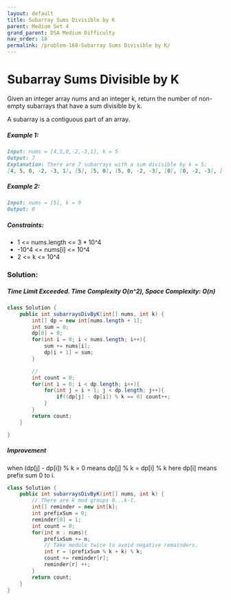 ```yaml
---
layout: default
title: Subarray Sums Divisible by K
parent: Medium Set 4
grand_parent: DSA Medium Difficulty
nav_order: 18
permalink: /problem-168-Subarray Sums Divisible by K/
---
```

# Subarray Sums Divisible by K
Given an integer array nums and an integer k, return the number of non-empty subarrays that have a sum divisible by k.

A subarray is a contiguous part of an array.

##### Example 1:
```markdown
Input: nums = [4,5,0,-2,-3,1], k = 5
Output: 7
Explanation: There are 7 subarrays with a sum divisible by k = 5:
[4, 5, 0, -2, -3, 1], [5], [5, 0], [5, 0, -2, -3], [0], [0, -2, -3], [-2, -3]
```
##### Example 2:
```markdown
Input: nums = [5], k = 9
Output: 0
```
##### Constraints:
* 1 <= nums.length <= 3 * 10^4
* -10^4 <= nums[i] <= 10^4
* 2 <= k <= 10^4

### Solution:
##### Time Limit Exceeded. Time Complexity O(n^2), Space Complexity: O(n)
```java
class Solution {
    public int subarraysDivByK(int[] nums, int k) {
        int[] dp = new int[nums.length + 1];
        int sum = 0;
        dp[0] = 0;
        for(int i = 0; i < nums.length; i++){
            sum += nums[i];
            dp[i + 1] = sum;
        }

        //
        int count = 0;
        for(int i = 0; i < dp.length; i++){
            for(int j = i + 1; j < dp.length; j++){
                if((dp[j] - dp[i]) % k == 0) count++;
            }
        }
        return count;
    }

}
```
##### Improvement
when (dp[j] - dp[i]) % k = 0 means dp[j] % k = dp[i] % k 
here dp[i] means prefix sum 0 to i.
```java
class Solution {
    public int subarraysDivByK(int[] nums, int k) {
        // There are k mod groups 0...k-1.
        int[] reminder = new int[k];
        int prefixSum = 0;
        reminder[0] = 1;
        int count = 0;
        for(int n : nums){
            prefixSum += n;
            // Take modulo twice to avoid negative remainders.
            int r = (prefixSum % k + k) % k;
            count += reminder[r];
            reminder[r] ++;
        }
        return count;
    }
}
```